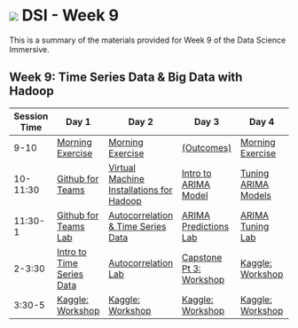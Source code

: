 # ![](https://ga-dash.s3.amazonaws.com/production/assets/logo-9f88ae6c9c3871690e33280fcf557f33.png) DSI - Week 9

This is a summary of the materials provided for Week 9 of the Data Science Immersive.

## Week 9: Time Series Data & Big Data with Hadoop

Session Time | Day 1 | Day 2 | Day 3 | Day 4 | Day 5
 --- | --- | --- | --- | ---  | ---
9-10 | [Morning Exercise][9-1A]                | [Morning Exercise][9-2A]                   | [(Outcomes)][9-3A]                | [Morning Exercise][9-4A]      | [(Reflection)][9-5A]
10-11:30 | [Github for Teams][9-1B]            | [Virtual Machine Installations for Hadoop][9-2B]         | [Intro to ARIMA Model][9-3B]      | [Tuning ARIMA Models][9-4B]   | [Time Series Recap][9-5B]
11:30-1 | [Github for Teams Lab][9-1C]         | [Autocorrelation & Time Series Data][9-2C] | [ARIMA Predictions Lab][9-3C]     | [ARIMA Tuning Lab][9-4C]      | [Visualizing Time Series Group Lab][9-5C]
2-3:30 | [Intro to Time Series Data][9-1D]     | [Autocorrelation Lab][9-2D] | [Capstone Pt 3: Workshop][9-3D]   | [Kaggle: Workshop][9-4D]      | [Kaggle: Workshop][9-5D]
3:30-5 | [Kaggle: Workshop][9-1E]        | [Kaggle: Workshop][9-2E]                   | [Kaggle: Workshop][9-3E]          | [Kaggle: Workshop][9-4E]      | [Kaggle: Presentations][9-5E]


[9-1A]: ./instructor-contributions/
[9-1B]: 1.1-lesson
[9-1C]: 1.2-lab
[9-1D]: 1.3-lesson
[9-1E]: 1.4-lab
[9-1F]: ./instructor-contributions/

[9-2A]: ../instructor-contributions/
[9-2B]: 2.1-lab
[9-2C]: 2.2-lesson
[9-2D]: 2.3-lab
[9-2E]: #
[9-2F]: ./instructor-contributions/

[9-3A]: #
[9-3B]: 3.1-lesson
[9-3C]: 3.2-lab
[9-3D]: #
[9-3E]: #
[9-3F]: ./instructor-contributions/

[9-4A]: ./instructor-contributions/
[9-4B]: 4.1-lesson
[9-4C]: 4.2-lab
[9-4D]: ../../03-projects/02-projects-capstone/part-03/
[9-4E]: #
[9-4F]: ./instructor-contributions/

[9-5A]: ../recurring-materials/reflection
[9-5B]: 5.1-lesson
[9-5C]: 5.2-lab
[9-5D]: #
[9-5E]: ../recurring-materials/project-show-and-tell
[9-5F]: ./instructor-contributions/
